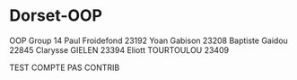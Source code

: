 # Dorset-OOP
OOP Group 14
Paul Froidefond	23192
Yoan Gabison	23208
Baptiste Gaidou	22845
Clarysse GIELEN	23394
Eliott TOURTOULOU	23409

TEST COMPTE PAS CONTRIB
